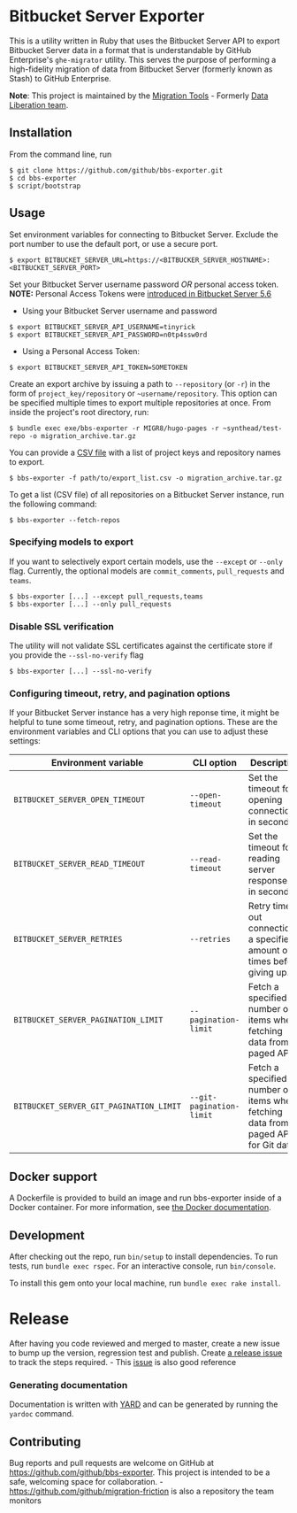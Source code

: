 # Bitbucket Server Exporter

This is a utility written in Ruby that uses the Bitbucket Server API to export Bitbucket Server data in a format that is understandable by GitHub Enterprise's `ghe-migrator` utility. This serves the purpose of performing a high-fidelity migration of data from Bitbucket Server (formerly known as Stash) to GitHub Enterprise.

**Note**: This project is maintained by the [Migration Tools](https://github.com/github/migration-tools)
    - Formerly [Data Liberation team](https://github.com/github/data-liberation).

## Installation

From the command line, run

    $ git clone https://github.com/github/bbs-exporter.git
    $ cd bbs-exporter
    $ script/bootstrap

## Usage

Set environment variables for connecting to Bitbucket Server. Exclude the port number to use the default port, or use a secure port.

    $ export BITBUCKET_SERVER_URL=https://<BITBUCKER_SERVER_HOSTNAME>:<BITBUCKET_SERVER_PORT>

Set your Bitbucket Server username password *OR* personal access token. **NOTE:** Personal Access Tokens were [introduced in Bitbucket Server 5.6](https://confluence.atlassian.com/bitbucketserver/personal-access-tokens-939515499.html)

  - Using your Bitbucket Server username and password
  ```
  $ export BITBUCKET_SERVER_API_USERNAME=tinyrick
  $ export BITBUCKET_SERVER_API_PASSWORD=n0tp4ssw0rd
  ```

  - Using a Personal Access Token:
  ```
  $ export BITBUCKET_SERVER_API_TOKEN=SOMETOKEN
  ```

Create an export archive by issuing a path to `--repository` (or `-r`) in the form of `project_key/repository` or `~username/repository`. This option can be specified multiple times to export multiple repositories at once. From inside the project's root directory, run:

    $ bundle exec exe/bbs-exporter -r MIGR8/hugo-pages -r ~synthead/test-repo -o migration_archive.tar.gz

You can provide a [CSV file](./spec/fixtures/export_list.csv) with a list of project keys and repository names to export.

    $ bbs-exporter -f path/to/export_list.csv -o migration_archive.tar.gz

To get a list (CSV file) of all repositories on a Bitbucket Server instance, run the following command:

    $ bbs-exporter --fetch-repos


### Specifying models to export

If you want to selectively export certain models, use the `--except` or `--only` flag. Currently, the optional models are `commit_comments`, `pull_requests` and `teams`.

    $ bbs-exporter [...] --except pull_requests,teams
    $ bbs-exporter [...] --only pull_requests

### Disable SSL verification

The utility will not validate SSL certificates against the certificate store if you provide the `--ssl-no-verify` flag

    $ bbs-exporter [...] --ssl-no-verify

### Configuring timeout, retry, and pagination options

If your Bitbucket Server instance has a very high reponse time, it might be helpful to tune some timeout, retry, and pagination options.  These are the environment variables and CLI options that you can use to adjust these settings:

| Environment variable                    | CLI option               | Description                                                                        |
|-----------------------------------------|--------------------------|------------------------------------------------------------------------------------|
| `BITBUCKET_SERVER_OPEN_TIMEOUT`         | `--open-timeout`         | Set the timeout for opening connections, in seconds.                               |
| `BITBUCKET_SERVER_READ_TIMEOUT`         | `--read-timeout`         | Set the timeout for reading server responses, in seconds.                          |
| `BITBUCKET_SERVER_RETRIES`              | `--retries`              | Retry timed-out connections a specified amount of times before giving up.          |
| `BITBUCKET_SERVER_PAGINATION_LIMIT`     | `--pagination-limit`     | Fetch a specified number of items when fetching data from paged APIs.              |
| `BITBUCKET_SERVER_GIT_PAGINATION_LIMIT` | `--git-pagination-limit` | Fetch a specified number of items when fetching data from paged APIs for Git data. |

## Docker support

A Dockerfile is provided to build an image and run bbs-exporter inside of a Docker container.  For more information, see [the Docker documentation](docs/Docker.md).

## Development

After checking out the repo, run `bin/setup` to install dependencies.  To run tests, run `bundle exec rspec`. For an interactive console, run `bin/console`.

To install this gem onto your local machine, run `bundle exec rake install`.

# Release

After having you code reviewed and merged to master, create a new issue to bump up the version, regression test and publish.
Create [a release issue](https://github.com/github/bbs-exporter/issues/new?assignees=&labels=&template=01_release.md&title=New+Release) to track the steps required.
    - This [issue](https://github.com/github/bbs-exporter/issues/707) is also good reference

### Generating documentation

Documentation is written with [YARD](http://yardoc.org/) and can be generated by running the `yardoc` command.

## Contributing

Bug reports and pull requests are welcome on GitHub at https://github.com/github/bbs-exporter. This project is intended to be a safe, welcoming space for collaboration.
    - https://github.com/github/migration-friction is also a repository the team monitors
